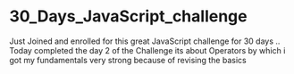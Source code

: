 # 30_Days_JavaScript_challenge
Just Joined and enrolled for this great JavaScript challenge for 30 days .. Today completed the day 2 of the Challenge its about Operators by  which i got my fundamentals very strong because of revising the basics   
